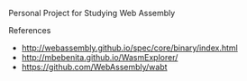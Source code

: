 Personal Project for Studying Web Assembly

References
- http://webassembly.github.io/spec/core/binary/index.html
- http://mbebenita.github.io/WasmExplorer/
- https://github.com/WebAssembly/wabt

